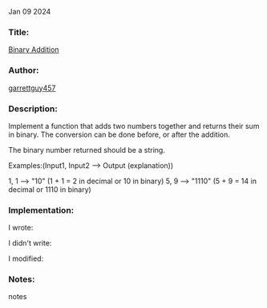 Jan 09 2024

### Title:

[Binary Addition](https://www.codewars.com/kata/551f37452ff852b7bd000139/train/ruby)

### Author:

[garrettguy457](https://www.codewars.com/users/garrettguy457)

### Description:

Implement a function that adds two numbers together and returns their sum in binary. The conversion can be done before, or after the addition.

The binary number returned should be a string.

Examples:(Input1, Input2 --> Output (explanation))

1, 1 --> "10" (1 + 1 = 2 in decimal or 10 in binary)
5, 9 --> "1110" (5 + 9 = 14 in decimal or 1110 in binary)

### Implementation:

I wrote:

I didn't write:

I modified:

### Notes:

notes
